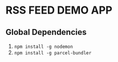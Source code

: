 # RSS FEED DEMO APP

## Global Dependencies
1. `npm install -g nodemon`
2. `npm install -g parcel-bundler`